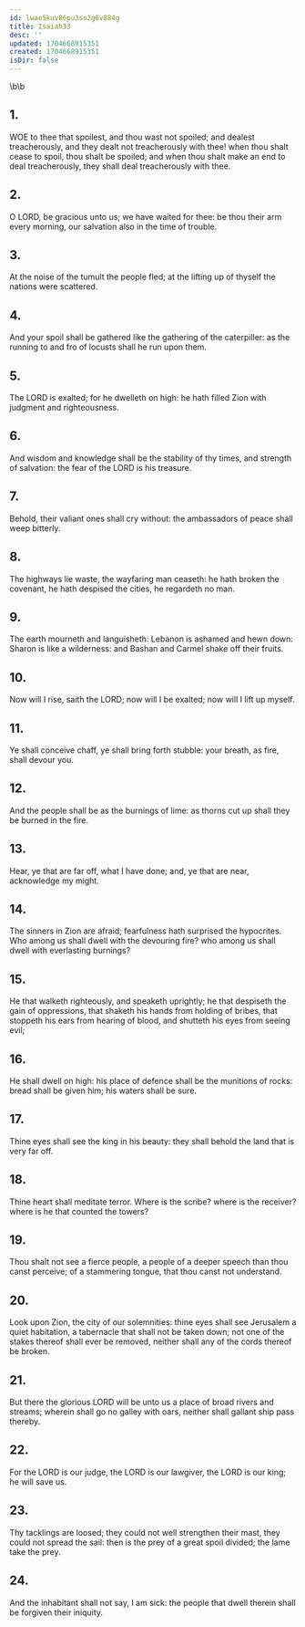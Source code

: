 ```yaml
---
id: lwae5kuv86pu3so2g6v884g
title: Isaiah33
desc: ''
updated: 1704668915351
created: 1704668915351
isDir: false
---
```

\b\b
## 1.
WOE to thee that spoilest, and thou wast not spoiled; and dealest treacherously, and they dealt not treacherously with thee!  when thou shalt cease to spoil, thou shalt be spoiled; and when thou shalt make an end to deal treacherously, they shall deal treacherously with thee.
## 2.
O LORD, be gracious unto us; we have waited for thee: be thou their arm every morning, our salvation also in the time of trouble.
## 3.
At the noise of the tumult the people fled; at the lifting up of thyself the nations were scattered.
## 4.
And your spoil shall be gathered like the gathering of the caterpiller: as the running to and fro of locusts shall he run upon them.
## 5.
The LORD is exalted; for he dwelleth on high: he hath filled Zion with judgment and righteousness.
## 6.
And wisdom and knowledge shall be the stability of thy times, and strength of salvation: the fear of the LORD is his treasure.
## 7.
Behold, their valiant ones shall cry without: the ambassadors of peace shall weep bitterly.
## 8.
The highways lie waste, the wayfaring man ceaseth: he hath broken the covenant, he hath despised the cities, he regardeth no man.
## 9.
The earth mourneth and languisheth: Lebanon is ashamed and hewn down: Sharon is like a wilderness: and Bashan and Carmel shake off their fruits.
## 10.
Now will I rise, saith the LORD; now will I be exalted; now will I lift up myself.
## 11.
Ye shall conceive chaff, ye shall bring forth stubble: your breath, as fire, shall devour you.
## 12.
And the people shall be as the burnings of lime: as thorns cut up shall they be burned in the fire.
## 13.
Hear, ye that are far off, what I have done; and, ye that are near, acknowledge my might.
## 14.
The sinners in Zion are afraid; fearfulness hath surprised the hypocrites.  Who among us shall dwell with the devouring fire?  who among us shall dwell with everlasting burnings?
## 15.
He that walketh righteously, and speaketh uprightly; he that despiseth the gain of oppressions, that shaketh his hands from holding of bribes, that stoppeth his ears from hearing of blood, and shutteth his eyes from seeing evil;
## 16.
He shall dwell on high: his place of defence shall be the munitions of rocks: bread shall be given him; his waters shall be sure.
## 17.
Thine eyes shall see the king in his beauty: they shall behold the land that is very far off.
## 18.
Thine heart shall meditate terror.  Where is the scribe?  where is the receiver?  where is he that counted the towers?
## 19.
Thou shalt not see a fierce people, a people of a deeper speech than thou canst perceive; of a stammering tongue, that thou canst not understand.
## 20.
Look upon Zion, the city of our solemnities: thine eyes shall see Jerusalem a quiet habitation, a tabernacle that shall not be taken down; not one of the stakes thereof shall ever be removed, neither shall any of the cords thereof be broken.
## 21.
But there the glorious LORD will be unto us a place of broad rivers and streams; wherein shall go no galley with oars, neither shall gallant ship pass thereby.
## 22.
For the LORD is our judge, the LORD is our lawgiver, the LORD is our king; he will save us.
## 23.
Thy tacklings are loosed; they could not well strengthen their mast, they could not spread the sail: then is the prey of a great spoil divided; the lame take the prey.
## 24.
And the inhabitant shall not say, I am sick: the people that dwell therein shall be forgiven their iniquity.
